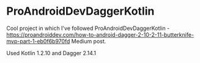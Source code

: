 # ProAndroidDevDaggerKotlin


Cool project in which I've followed ProAndroidDevDaggerKotlin - https://proandroiddev.com/how-to-android-dagger-2-10-2-11-butterknife-mvp-part-1-eb0f6b970fd Medium post.

Used Kotlin 1.2.10 and Dagger 2.14.1
